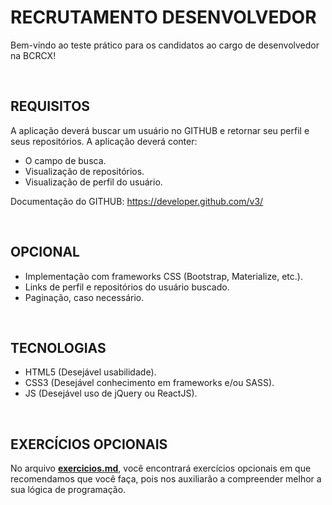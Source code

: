 # RECRUTAMENTO DESENVOLVEDOR

Bem-vindo ao teste prático para os candidatos ao cargo de desenvolvedor na BCRCX!

<br>

## REQUISITOS

A aplicação deverá buscar um usuário no GITHUB e retornar seu perfil e seus repositórios. A aplicação deverá conter:

- O campo de busca.
- Visualização de repositórios.
- Visualização de perfil do usuário.

Documentação do GITHUB: https://developer.github.com/v3/

<br>

## OPCIONAL

- Implementação com frameworks CSS (Bootstrap, Materialize, etc.).
- Links de perfil e repositórios do usuário buscado.
- Paginação, caso necessário.

<br>

## TECNOLOGIAS

- HTML5 (Desejável usabilidade).
- CSS3 (Desejável conhecimento em frameworks e/ou SASS).
- JS (Desejável uso de jQuery ou ReactJS).

<br>

## EXERCÍCIOS OPCIONAIS

No arquivo [**exercicios.md**](exercicios.md), você encontrará exercícios opcionais em que recomendamos que você faça, pois nos auxiliarão a compreender melhor a sua lógica de programação.
